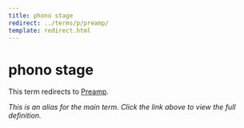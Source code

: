 ```yaml
---
title: phono stage
redirect: ../terms/p/preamp/
template: redirect.html
---
```


# phono stage

This term redirects to [Preamp](../terms/p/preamp/).

*This is an alias for the main term. Click the link above to view the full definition.*
